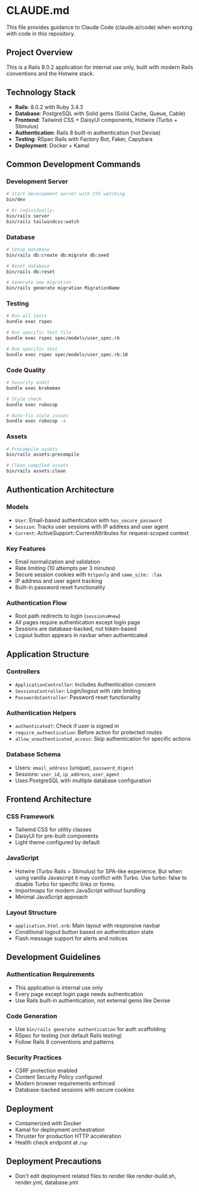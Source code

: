 # CLAUDE.md

This file provides guidance to Claude Code (claude.ai/code) when working with code in this repository.

## Project Overview
This is a Rails 8.0.2 application for internal use only, built with modern Rails conventions and the Hotwire stack.

## Technology Stack
- **Rails**: 8.0.2 with Ruby 3.4.3
- **Database**: PostgreSQL with Solid gems (Solid Cache, Queue, Cable)
- **Frontend**: Tailwind CSS + DaisyUI components, Hotwire (Turbo + Stimulus)
- **Authentication**: Rails 8 built-in authentication (not Devise)
- **Testing**: RSpec Rails with Factory Bot, Faker, Capybara
- **Deployment**: Docker + Kamal

## Common Development Commands

### Development Server
```bash
# Start development server with CSS watching
bin/dev

# Or individually:
bin/rails server
bin/rails tailwindcss:watch
```

### Database
```bash
# Setup database
bin/rails db:create db:migrate db:seed

# Reset database
bin/rails db:reset

# Generate new migration
bin/rails generate migration MigrationName
```

### Testing
```bash
# Run all tests
bundle exec rspec

# Run specific test file
bundle exec rspec spec/models/user_spec.rb

# Run specific test
bundle exec rspec spec/models/user_spec.rb:10
```

### Code Quality
```bash
# Security audit
bundle exec brakeman

# Style check
bundle exec rubocop

# Auto-fix style issues
bundle exec rubocop -a
```

### Assets
```bash
# Precompile assets
bin/rails assets:precompile

# Clean compiled assets
bin/rails assets:clean
```

## Authentication Architecture

### Models
- `User`: Email-based authentication with `has_secure_password`
- `Session`: Tracks user sessions with IP address and user agent
- `Current`: ActiveSupport::CurrentAttributes for request-scoped context

### Key Features
- Email normalization and validation
- Rate limiting (10 attempts per 3 minutes)
- Secure session cookies with `httponly` and `same_site: :lax`
- IP address and user agent tracking
- Built-in password reset functionality

### Authentication Flow
- Root path redirects to login (`sessions#new`)
- All pages require authentication except login page
- Sessions are database-backed, not token-based
- Logout button appears in navbar when authenticated

## Application Structure

### Controllers
- `ApplicationController`: Includes Authentication concern
- `SessionsController`: Login/logout with rate limiting
- `PasswordsController`: Password reset functionality

### Authentication Helpers
- `authenticated?`: Check if user is signed in
- `require_authentication`: Before action for protected routes
- `allow_unauthenticated_access`: Skip authentication for specific actions

### Database Schema
- Users: `email_address` (unique), `password_digest`
- Sessions: `user_id`, `ip_address`, `user_agent`
- Uses PostgreSQL with multiple database configuration

## Frontend Architecture

### CSS Framework
- Tailwind CSS for utility classes
- DaisyUI for pre-built components
- Light theme configured by default

### JavaScript
- Hotwire (Turbo Rails + Stimulus) for SPA-like experience. But when using vanilla Javascript it may conflict with Turbo. Use turbo: false to disable Turbo for specific links or forms.
- Importmaps for modern JavaScript without bundling
- Minimal JavaScript approach

### Layout Structure
- `application.html.erb`: Main layout with responsive navbar
- Conditional logout button based on authentication state
- Flash message support for alerts and notices

## Development Guidelines

### Authentication Requirements
- This application is internal use only
- Every page except login page needs authentication
- Use Rails built-in authentication, not external gems like Devise

### Code Generation
- Use `bin/rails generate authentication` for auth scaffolding
- RSpec for testing (not default Rails testing)
- Follow Rails 8 conventions and patterns

### Security Practices
- CSRF protection enabled
- Content Security Policy configured
- Modern browser requirements enforced
- Database-backed sessions with secure cookies

## Deployment
- Containerized with Docker
- Kamal for deployment orchestration
- Thruster for production HTTP acceleration
- Health check endpoint at `/up`

## Deployment Precautions
- Don't edit deployment related files to render like render-build.sh, render.yml, database.yml
